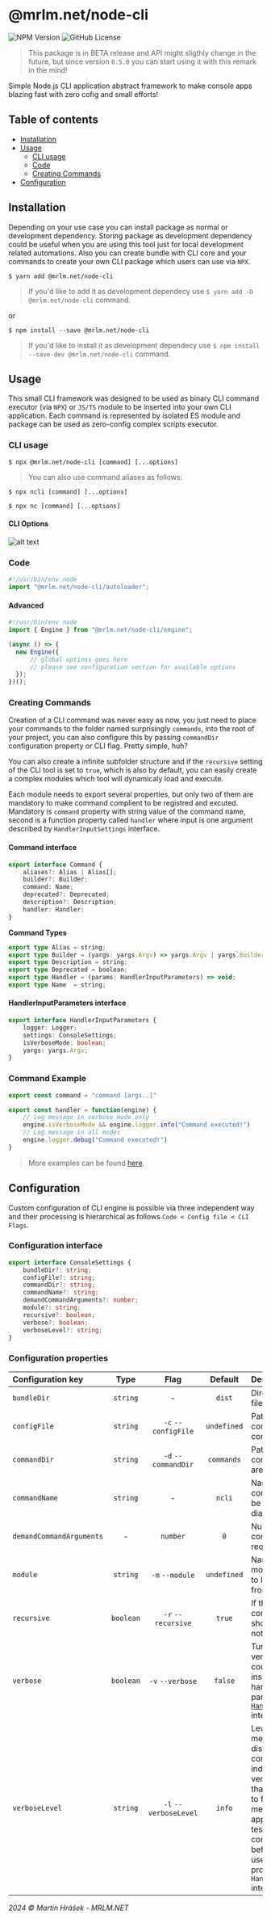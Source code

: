 # @mrlm.net/node-cli

![NPM Version](https://img.shields.io/npm/v/@mrlm.net/node-cli)
![GitHub License](https://img.shields.io/github/license/mrlm-net/node-cli)

> This package is in BETA release and API might sligthly change in the future, but since version `0.5.0` you can start using it with this remark in the mind!

Simple Node.js CLI application abstract framework to make console apps blazing fast with zero cofig and small efforts!

## Table of contents

- [Installation](#installation)
- [Usage](#usage)
  - [CLI usage](#cli-usage)
  - [Code](#code)
  - [Creating Commands](#creating-commands)
- [Configuration](#configuration)

## Installation

Depending on your use case you can install package as normal or development dependency. Storing package as development dependency could be useful when you are using this tool just for local development related automations. Also you can create bundle with CLI core and your commands to create your own CLI package which users can use via `NPX`.

```shell
$ yarn add @mrlm.net/node-cli
```

> If you'd like to add it as development dependecy use `$ yarn add -D @mrlm.net/node-cli` command.

or 

```shell
$ npm install --save @mrlm.net/node-cli
```

> If you'd like to install it as development dependecy use `$ npm install --save-dev @mrlm.net/node-cli` command.

## Usage

This small CLI framework was designed to be used as binary CLI command executor (via `NPX`) or `JS/TS` module to be inserted into your own CLI application. Each command is represented by isolated ES module and package can be used as zero-config complex scripts executor.

### CLI usage 

```shell
$ npx @mrlm.net/node-cli [command] [...options]
```

> You can also use command aliases as follows:

```shell
$ npx ncli [command] [...options]
```

```shell
$ npx nc [command] [...options]
```

#### CLI Options

![alt text](/docs/image-cli.png)

### Code

```typescript
#!/usr/bin/env node
import "@mrlm.net/node-cli/autoloader";
```

#### Advanced

```typescript
#!/usr/bin/env node
import { Engine } from "@mrlm.net/node-cli/engine";

(async () => {
  new Engine({
      // global options goes here 
      // please see configuration section for available options
  });
})();
```

### Creating Commands

Creation of a CLI command was never easy as now, you just need to place your commands to the folder named surprisingly `commands`, into the root of your project, you can also configure this by passing `commandDir` configuration property or CLI flag. Pretty simple, huh?

You can also create a infinite subfolder structure and if the `recursive` setting of the CLI tool is set to `true`, which is also by default, you can easily create a complex modules which tool will dynamicaly load and execute.

Each module needs to export several properties, but only two of them are mandatory to make command complient to be registred and excuted. Mandatory is `command` property with string value of the command name, second is a function property called `handler` where input is one argument described by `HandlerInputSettings` interface.

#### Command interface

```typescript
export interface Command {
    aliases?: Alias | Alias[];
    builder?: Builder;
    command: Name;
    deprecated?: Deprecated;
    description?: Description;
    handler: Handler;
}
```

__Command Types__

```typescript
export type Alias = string;
export type Builder = (yargs: yargs.Argv) => yargs.Argv | yargs.BuilderArguments<yargs.Argv>;
export type Description = string;
export type Deprecated = boolean;
export type Handler = (params: HandlerInputParameters) => void;
export type Name  = string;
```

#### HandlerInputParameters interface

```typescript
export interface HandlerInputParameters {
    logger: Logger;
    settings: ConsoleSettings;   
    isVerboseMode: boolean;
    yargs: yargs.Argv;
}
```

### Command Example

```javascript
export const command = "command [args..]"

export const handler = function(engine) {
    // Log message in verbose mode only
    engine.isVerboseMode && engine.logger.info("Command executed!")
    // Log message in all modes
    engine.logger.debug("Command executed!")
}
```

> More examples can be found [here](/docs/examples.md).

## Configuration

Custom configuration of CLI engine is possible via three independent way and their processing is hierarchical as follows `Code < Config file < CLI Flags`. 

### Configuration interface

```typescript
export interface ConsoleSettings {
    bundleDir?: string;
    configFile?: string;
    commandDir?: string;
    commandName?: string;
    demandCommandArguments?: number;
    module?: string;
    recursive?: boolean;
    verbose?: boolean;  
    verboseLevel?: string;
}
```
### Configuration properties

| Configuration key | Type | Flag | Default | Description |
| :-- | :--: | :--: | :--: | :-- |
| `bundleDir` | `string` | - | `dist` | Directory of the bundle files |
| `configFile` | `string` | `-c` `--configFile` | `undefined` | Path to CLI tool and commands configuration file. |
| `commandDir` | `string` | `-d` `--commandDir` | `commands`  | Path to directory where command module files are places. |
| `commandName` | `string` | - | `ncli` | Name of the main command binary file to be displayed in the help dialog |
| `demandCommandArguments` | - | `number` | `0` | Number of how many commands should be required in user inputs. |
| `module` | `string` | `-m` `--module` | `undefined` | Name of the node module package where to load commands from. |
| `recursive` | `boolean` | `-r` `--recursive` | `true` | If the lookup for the command modules should be recursive or not. |
| `verbose` | `boolean` | `-v` `--verbose` | `false` | Turn on or off logger verbose mode. This could be used also inside command handler function as it is part of [`HandlerInputParameters`](#handlerinputparameters-interface) interface. |
| `verboseLevel` | `string` | `-l` `--verboseLevel` | `info` | Level of the logger messages to be displayed, this configuration is independent from verbose flag. Be aware that even verbose is set to false command messages could appear if they are not tested for verbose configuration state before, for that you can use `isVerboseMode` property from `HandlerInputParameters` interface. |

_2024 &copy; Martin Hrášek - MRLM.NET_